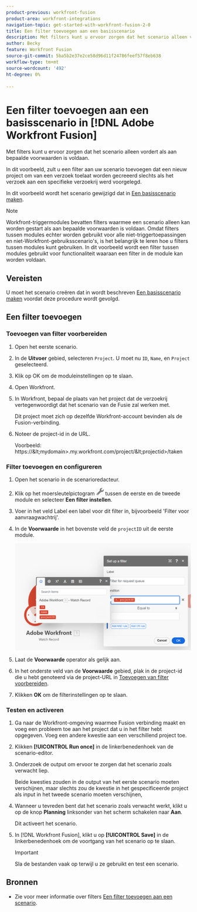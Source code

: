 ```yaml
---
product-previous: workfront-fusion
product-area: workfront-integrations
navigation-topic: get-started-with-workfront-fusion-2-0
title: Een filter toevoegen aan een basisscenario
description: Met filters kunt u ervoor zorgen dat het scenario alleen vordert als aan bepaalde voorwaarden is voldaan.
author: Becky
feature: Workfront Fusion
source-git-commit: 5ba5b2e37e2ce58d96d11f24786feef57f8eb638
workflow-type: tm+mt
source-wordcount: '492'
ht-degree: 0%

---
```


# Een filter toevoegen aan een basisscenario in [!DNL Adobe Workfront Fusion]

Met filters kunt u ervoor zorgen dat het scenario alleen vordert als aan bepaalde voorwaarden is voldaan.

In dit voorbeeld, zult u een filter aan uw scenario toevoegen dat een nieuw project om van een verzoek toelaat worden gecreeerd slechts als het verzoek aan een specifieke verzoekrij werd voorgelegd.

In dit voorbeeld wordt het scenario gewijzigd dat in [Een basisscenario maken](/help/quicksilver/workfront-fusion/get-started/build-practice-scenarios/create-simple-scenario.md).

>[!NOTE]
>
>Workfront-triggermodules bevatten filters waarmee een scenario alleen kan worden gestart als aan bepaalde voorwaarden is voldaan. Omdat filters tussen modules echter worden gebruikt voor alle niet-triggertoepassingen en niet-Workfront-gebruiksscenario&#39;s, is het belangrijk te leren hoe u filters tussen modules kunt gebruiken. In dit voorbeeld wordt een filter tussen modules gebruikt voor functionaliteit waaraan een filter in de module kan worden voldaan.

## Vereisten

U moet het scenario creëren dat in wordt beschreven [Een basisscenario maken](/help/quicksilver/workfront-fusion/get-started/build-practice-scenarios/create-simple-scenario.md) voordat deze procedure wordt gevolgd.

## Een filter toevoegen

### Toevoegen van filter voorbereiden

1. Open het eerste scenario.
1. In de **Uitvoer** gebied, selecteren `Project`.
U moet nu `ID`, `Name`, en `Project` geselecteerd.
1. Klik op OK om de moduleinstellingen op te slaan.
1. Open Workfront.
1. In Workfront, bepaal de plaats van het project dat de verzoekrij vertegenwoordigt dat het scenario van de Fusie zal werken met.

   Dit project moet zich op dezelfde Workfront-account bevinden als de Fusion-verbinding.

1. Noteer de project-id in de URL.

   Voorbeeld: https://\&lt;mydomain>.my.workfront.com/project/\&lt;projectid>/taken

### Filter toevoegen en configureren

1. Open het scenario in de scenarioredacteur.
1. Klik op het moersleutelpictogram ![Perictogram](assets/wrench-icon.png) tussen de eerste en de tweede module en selecteer **Een filter instellen**.
1. Voer in het veld Label een label voor dit filter in, bijvoorbeeld &#39;Filter voor aanvraagwachtrij&#39;.
1. In de **Voorwaarde** in het bovenste veld de `projectID` uit de eerste module.

   ![Project-id toewijzen](assets/map-proj-id.png)
1. Laat de **Voorwaarde** operator als gelijk aan.
1. In het onderste veld van de **Voorwaarde** gebied, plak in de project-id die u hebt genoteerd via de project-URL in [Toevoegen van filter voorbereiden](#prepare-to-add-the-filter).
1. Klikken **OK** om de filterinstellingen op te slaan.

### Testen en activeren

1. Ga naar de Workfront-omgeving waarmee Fusion verbinding maakt en voeg een probleem toe aan het project dat u in het filter hebt opgegeven. Voeg een andere kwestie aan een verschillend project toe.
1. Klikken **[!UICONTROL Run once]** in de linkerbenedenhoek van de scenario-editor.
1. Onderzoek de output om ervoor te zorgen dat het scenario zoals verwacht liep.

   Beide kwesties zouden in de output van het eerste scenario moeten verschijnen, maar slechts zou de kwestie in het gespecificeerde project als input in het tweede scenario moeten verschijnen,
1. Wanneer u tevreden bent dat het scenario zoals verwacht werkt, klikt u op de knop **Planning** linksonder van het scherm schakelen naar **Aan**.

   Dit activeert het scenario.
1. In [!DNL Workfront Fusion], klikt u op **[!UICONTROL Save]** in de linkerbenedenhoek om de voortgang van het scenario op te slaan.

   >[!IMPORTANT]
   >
   >Sla de bestanden vaak op terwijl u ze gebruikt en test een scenario.

## Bronnen

* Zie voor meer informatie over filters [Een filter toevoegen aan een scenario](/help/quicksilver/workfront-fusion/scenarios/add-a-filter-to-a-scenario.md).

